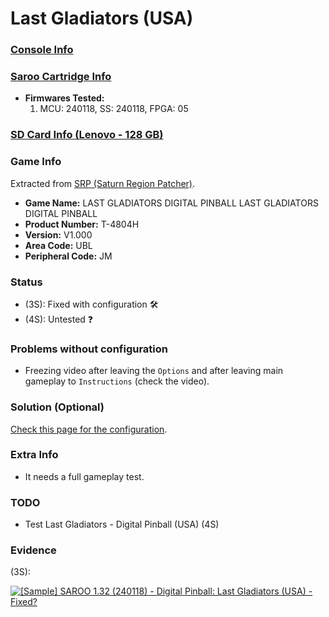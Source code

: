 # Last Gladiators (USA)

### [Console Info](../../../../Info/Consoles/VA13/README.md)

### [Saroo Cartridge Info](../../../../Info/Cartridges/RetroGameParadiseStore/1.32F/README.md)

- <b>Firmwares Tested:</b>
  1. MCU: 240118, SS: 240118, FPGA: 05

### [SD Card Info (Lenovo - 128 GB)](../../../../Info/SdCards/Lenovo/128GB/fat32/README.md)

### Game Info

Extracted from [SRP (Saturn Region Patcher)](https://segaxtreme.net/resources/saturn-region-patcher.81/download).

- <b>Game Name:</b> LAST GLADIATORS DIGITAL PINBALL LAST GLADIATORS DIGITAL PINBALL
- <b>Product Number:</b> T-4804H
- <b>Version:</b> V1.000
- <b>Area Code:</b> UBL
- <b>Peripheral Code:</b> JM

### Status

- (3S): Fixed with configuration :hammer_and_wrench:
- (4S): Untested :question:

### Problems without configuration

- Freezing video after leaving the `Options` and after leaving main gameplay to `Instructions` (check the video).

### Solution (Optional)

[Check this page for the configuration](https://github.com/williamdsw/saroo-configuration-list/blob/master/U/T-4804H/README.md).

### Extra Info

- It needs a full gameplay test.

### TODO

- Test Last Gladiators - Digital Pinball (USA) (4S)

### Evidence

(3S):

[![[Sample] SAROO 1.32 (240118) - Digital Pinball: Last Gladiators (USA) - Fixed?](https://img.youtube.com/vi/80jjlTDehb8/0.jpg)](https://www.youtube.com/watch?v=80jjlTDehb8)

